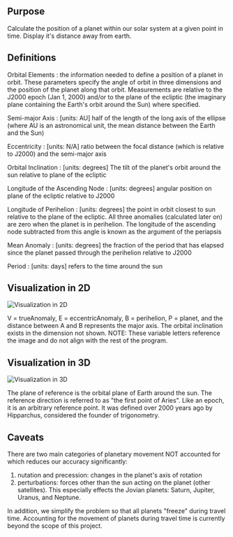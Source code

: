 ## Purpose ##
Calculate the position of a planet within our solar system at a given point in time. Display it's distance away from earth.

## Definitions ##
Orbital Elements
: the information needed to define a position of a planet in orbit. These parameters specify the angle of orbit in three dimensions and the position of the planet along that orbit. Measurements are relative to the J2000 epoch (Jan 1, 2000) and/or to the plane of the ecliptic (the imaginary plane containing the Earth's orbit around the Sun) where specified.

Semi-major Axis
: [units: AU] half of the length of the long axis of the ellipse (where AU is an astronomical unit, the mean distance between the Earth and the Sun)

Eccentricity
: [units: N/A] ratio between the focal distance (which is relative to J2000) and the semi-major axis

Orbital Inclination
: [units: degrees] The tilt of the planet's orbit around the sun relative to plane of the ecliptic

Longitude of the Ascending Node
: [units: degrees] angular position on plane of the ecliptic relative to J2000

Longitude of Perihelion
: [units: degrees] the point in orbit closest to sun relative to the plane of the ecliptic. All three anomalies (calculated later on) are zero when the planet is in perihelion. The longitude of the ascending node subtracted from this angle is known as the argument of the periapsis

Mean Anomaly
: [units: degrees] the fraction of the period that has elapsed since the planet passed through the perihelion relative to J2000

Period
: [units: days] refers to the time around the sun

## Visualization in 2D ##
![Visualization in 2D](https://cdn.britannica.com/25/5725-050-E66883FF/Anomaly-A-aphelion-B-perihelion-anomaly-orbit-C-centre-E-eccentric.jpg)

V = trueAnomaly, E = eccentricAnomaly, B = perihelion, P = planet, and the distance between A and B represents the major axis. The orbital inclination exists in the dimension not shown. NOTE: These variable letters reference the image and do not align with the rest of the program.

## Visualization in 3D ##
![Visualization in 3D](https://upload.wikimedia.org/wikipedia/commons/thumb/e/eb/Orbit1.svg/640px-Orbit1.svg.png)

The plane of reference is the orbital plane of Earth around the sun. The reference direction is referred to as "the first point of Aries". Like an epoch, it is an arbitrary reference point. It was defined over 2000 years ago by Hipparchus, considered the founder of trigonometry.

## Caveats ##
There are two main categories of planetary movement NOT accounted for which reduces our accuracy significantly:
1. nutation and precession: changes in the planet's axis of rotation
2. perturbations: forces other than the sun acting on the planet (other satellites). This especially effects the Jovian planets: Saturn, Jupiter, Uranus, and Neptune.

In addition, we simplify the problem so that all planets "freeze" during travel time. Accounting for the movement of planets during travel time is currently beyond the scope of this project.
